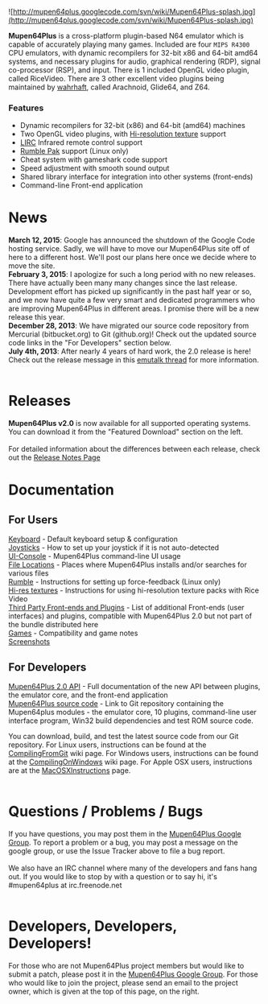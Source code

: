 ![http://mupen64plus.googlecode.com/svn/wiki/Mupen64Plus-splash.jpg](http://mupen64plus.googlecode.com/svn/wiki/Mupen64Plus-splash.jpg)

**Mupen64Plus** is a cross-platform plugin-based N64 emulator which is capable of accurately playing many games.  Included are four `MIPS R4300` CPU emulators, with dynamic recompilers for 32-bit x86 and 64-bit amd64 systems, and necessary plugins for audio, graphical rendering (RDP), signal co-processor (RSP), and input.  There is 1 included OpenGL video plugin, called RiceVideo.  There are 3 other excellent video plugins being maintained by [wahrhaft](http://bitbucket.org/wahrhaft/), called Arachnoid, Glide64, and Z64.

### Features ###
  * Dynamic recompilers for 32-bit (x86) and 64-bit (amd64) machines
  * Two OpenGL video plugins, with [Hi-resolution texture](HighResolutionTextures.md) support
  * [LIRC](LIRC.md) Infrared remote control support
  * [Rumble Pak](RumbleSupport.md) support (Linux only)
  * Cheat system with gameshark code support
  * Speed adjustment with smooth sound output
  * Shared library interface for integration into other systems (front-ends)
  * Command-line Front-end application

# News #

**March 12, 2015**: Google has announced the shutdown of the Google Code hosting service.  Sadly, we will have to move our Mupen64Plus site off of here to a different host.  We'll post our plans here once we decide where to move the site.<br>
<b>February 3, 2015</b>: I apologize for such a long period with no new releases.  There have actually been many many changes since the last release.  Development effort has picked up significantly in the past half year or so, and we now have quite a few very smart and dedicated programmers who are improving Mupen64Plus in different areas. I promise there will be a new release this year.<br>
<b>December 28, 2013</b>: We have migrated our source code repository from Mercurial (bitbucket.org) to Git (github.org)!  Check out the updated source code links in the "For Developers" section below.<br>
<b>July 4th, 2013</b>: After nearly 4 years of hard work, the 2.0 release is here!  Check out the release message in this <a href='http://www.emutalk.net/threads/54632-Mupen64Plus-v2-0-is-here!'>emutalk thread</a> for more information.<br>
<br>
<h1>Releases</h1>
<b>Mupen64Plus v2.0</b> is now available for all supported operating systems.  You can download it from the "Featured Download" section on the left.<br>
<br>
For detailed information about the differences between each release, check out the <a href='ReleasePage.md'>Release Notes Page</a>

<h1>Documentation</h1>

<h2>For Users</h2>
<a href='KeyboardSetup.md'>Keyboard</a> - Default keyboard setup & configuration<br>
<a href='ControllerSetup.md'>Joysticks</a> - How to set up your joystick if it is not auto-detected<br>
<a href='UIConsoleUsage.md'>UI-Console</a> - Mupen64Plus command-line UI usage<br>
<a href='FileLocations.md'>File Locations</a> - Places where Mupen64Plus installs and/or searches for various files<br>
<a href='RumbleSupport.md'>Rumble</a> - Instructions for setting up force-feedback (Linux only)<br>
<a href='HighResolutionTextures.md'>Hi-res textures</a> - Instructions for using hi-resolution texture packs with Rice Video<br>
<a href='ThirdPartyPlugins.md'>Third Party Front-ends and Plugins</a> - List of additional Front-ends (user interfaces) and plugins, compatible with Mupen64Plus 2.0 but not part of the bundle distributed here<br>
<a href='GameCompatibility.md'>Games</a> - Compatibility and game notes<br>
<a href='Screenshots.md'>Screenshots</a><br>

<h2>For Developers</h2>
<a href='https://github.com/mupen64plus/mupen64plus-core/wiki/Mupen64Plus-v2.0-Core-API-v1.0'>Mupen64Plus 2.0 API</a> - Full documentation of the new API between plugins, the emulator core, and the front-end application<br>
<a href='https://github.com/mupen64plus'>Mupen64Plus source code</a> - Link to Git repository containing the Mupen64plus modules - the emulator core, 10 plugins, command-line user interface program, Win32 build dependencies and test ROM source code.<br>

You can download, build, and test the latest source code from our Git repository.  For Linux users, instructions can be found at the <a href='CompilingFromGit.md'>CompilingFromGit</a> wiki page.  For Windows users, instructions can be found at the <a href='CompilingOnWindows.md'>CompilingOnWindows</a> wiki page.  For Apple OSX users, instructions are at the <a href='MacOSXInstructions.md'>MacOSXInstructions</a> page.<br>
<br>
<h1>Questions  / Problems / Bugs</h1>
If you have questions, you may post them in the <a href='http://groups.google.com/group/mupen64plus'>Mupen64Plus Google Group</a>.  To report a problem or a bug, you may post a message on the google group, or use the Issue Tracker above to file a bug report.<br>
<br>
We also have an IRC channel where many of the developers and fans hang out.  If you would like to stop by with a question or to say hi, it's #mupen64plus at irc.freenode.net<br>
<br>
<h1>Developers, Developers, Developers!</h1>

For those who are not Mupen64Plus project members but would like to submit a patch, please post it in the <a href='http://groups.google.com/group/mupen64plus'>Mupen64Plus Google Group</a>.  For those who would like to join the project, please send an email to the project owner, which is given at the top of this page, on the right.<br>
